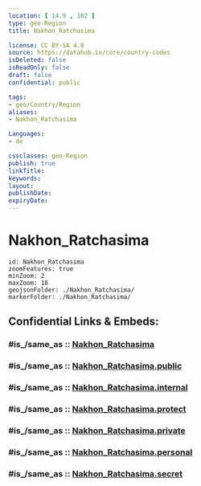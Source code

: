 ```yaml
---
location: [ 14.9 , 102 ] 
type: geo-Region
title: Nakhon_Ratchasima

license: CC BY-SA 4.0
source: https://datahub.io/core/country-codes
isDeleted: false
isReadOnly: false
draft: false
confidential: public

tags:
- geo/Country/Region
aliases:
- Nakhon_Ratchasima

Languages:
- de

cssclasses: geo-Region
publish: true
linkTitle: 
keywords: 
layout: 
publishDate: 
expiryDate: 
---
```


# Nakhon_Ratchasima

```leaflet
id: Nakhon_Ratchasima
zoomFeatures: true 
minZoom: 2 
maxZoom: 18
geojsonFolder: ./Nakhon_Ratchasima/
markerFolder: ./Nakhon_Ratchasima/
```


## Confidential Links & Embeds: 

### #is_/same_as :: [Nakhon_Ratchasima](/_Standards/Earth/Continent/Asia/Asia~South~East/Thailand/Provinces~Thailand/Nakhon_Ratchasima.md) 

### #is_/same_as :: [Nakhon_Ratchasima.public](/_public/Earth/Continent/Asia/Asia~South~East/Thailand/Provinces~Thailand/Nakhon_Ratchasima.public.md) 

### #is_/same_as :: [Nakhon_Ratchasima.internal](/_internal/Earth/Continent/Asia/Asia~South~East/Thailand/Provinces~Thailand/Nakhon_Ratchasima.internal.md) 

### #is_/same_as :: [Nakhon_Ratchasima.protect](/_protect/Earth/Continent/Asia/Asia~South~East/Thailand/Provinces~Thailand/Nakhon_Ratchasima.protect.md) 

### #is_/same_as :: [Nakhon_Ratchasima.private](/_private/Earth/Continent/Asia/Asia~South~East/Thailand/Provinces~Thailand/Nakhon_Ratchasima.private.md) 

### #is_/same_as :: [Nakhon_Ratchasima.personal](/_personal/Earth/Continent/Asia/Asia~South~East/Thailand/Provinces~Thailand/Nakhon_Ratchasima.personal.md) 

### #is_/same_as :: [Nakhon_Ratchasima.secret](/_secret/Earth/Continent/Asia/Asia~South~East/Thailand/Provinces~Thailand/Nakhon_Ratchasima.secret.md)

